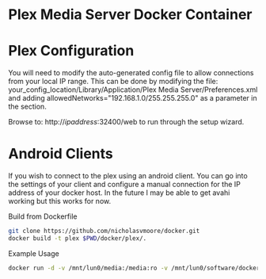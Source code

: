 Plex Media Server Docker Container
===

# Plex Configuration
You will need to modify the auto-generated config file to allow connections from your local IP range. This can be done by modifying the file: your_config_location/Library/Application/Plex Media Server/Preferences.xml and adding allowedNetworks="192.168.1.0/255.255.255.0" as a parameter in the section.

Browse to: http://*ipaddress*:32400/web to run through the setup wizard.

# Android Clients
If you wish to connect to the plex using an android client. You can go into the settings of your client and configure a manual connection for the IP address of your docker host.  In the future I may be able to get avahi working but this works for now.

Build from Dockerfile
```bash
git clone https://github.com/nicholasvmoore/docker.git
docker build -t plex $PWD/docker/plex/.
```

Example Usage
```bash
docker run -d -v /mnt/lun0/media:/media:ro -v /mnt/lun0/software/docker/plex:/var/lib/plexmdiaserver/:rw -p 32400:32400 plex
```